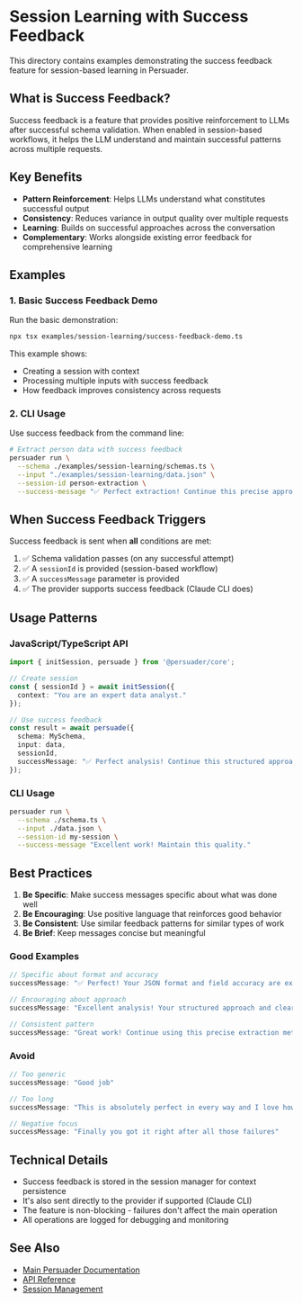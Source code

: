 # Session Learning with Success Feedback

This directory contains examples demonstrating the success feedback feature for session-based learning in Persuader.

## What is Success Feedback?

Success feedback is a feature that provides positive reinforcement to LLMs after successful schema validation. When enabled in session-based workflows, it helps the LLM understand and maintain successful patterns across multiple requests.

## Key Benefits

- **Pattern Reinforcement**: Helps LLMs understand what constitutes successful output
- **Consistency**: Reduces variance in output quality over multiple requests  
- **Learning**: Builds on successful approaches across the conversation
- **Complementary**: Works alongside existing error feedback for comprehensive learning

## Examples

### 1. Basic Success Feedback Demo

Run the basic demonstration:

```bash
npx tsx examples/session-learning/success-feedback-demo.ts
```

This example shows:
- Creating a session with context
- Processing multiple inputs with success feedback
- How feedback improves consistency across requests

### 2. CLI Usage

Use success feedback from the command line:

```bash
# Extract person data with success feedback
persuader run \
  --schema ./examples/session-learning/schemas.ts \
  --input "./examples/session-learning/data.json" \
  --session-id person-extraction \
  --success-message "✅ Perfect extraction! Continue this precise approach."
```

## When Success Feedback Triggers

Success feedback is sent when **all** conditions are met:

1. ✅ Schema validation passes (on any successful attempt)
2. ✅ A `sessionId` is provided (session-based workflow)
3. ✅ A `successMessage` parameter is provided
4. ✅ The provider supports success feedback (Claude CLI does)

## Usage Patterns

### JavaScript/TypeScript API

```typescript
import { initSession, persuade } from '@persuader/core';

// Create session
const { sessionId } = await initSession({
  context: "You are an expert data analyst."
});

// Use success feedback
const result = await persuade({
  schema: MySchema,
  input: data,
  sessionId,
  successMessage: "✅ Perfect analysis! Continue this structured approach."
});
```

### CLI Usage

```bash
persuader run \
  --schema ./schema.ts \
  --input ./data.json \
  --session-id my-session \
  --success-message "Excellent work! Maintain this quality."
```

## Best Practices

1. **Be Specific**: Make success messages specific about what was done well
2. **Be Encouraging**: Use positive language that reinforces good behavior  
3. **Be Consistent**: Use similar feedback patterns for similar types of work
4. **Be Brief**: Keep messages concise but meaningful

### Good Examples

```typescript
// Specific about format and accuracy
successMessage: "✅ Perfect! Your JSON format and field accuracy are exactly right."

// Encouraging about approach
successMessage: "Excellent analysis! Your structured approach and clear reasoning are ideal."

// Consistent pattern
successMessage: "Great work! Continue using this precise extraction method."
```

### Avoid

```typescript
// Too generic
successMessage: "Good job"

// Too long
successMessage: "This is absolutely perfect in every way and I love how you..." // (continues for paragraphs)

// Negative focus
successMessage: "Finally you got it right after all those failures"
```

## Technical Details

- Success feedback is stored in the session manager for context persistence
- It's also sent directly to the provider if supported (Claude CLI)
- The feature is non-blocking - failures don't affect the main operation
- All operations are logged for debugging and monitoring

## See Also

- [Main Persuader Documentation](../../README.md)
- [API Reference](../../API.md)
- [Session Management](../../docs/sessions.md)